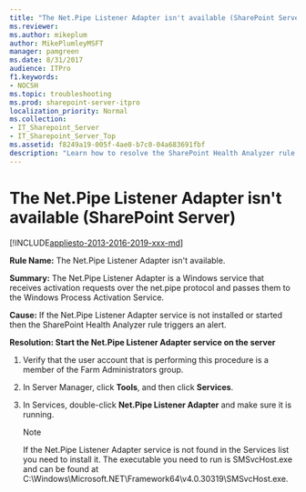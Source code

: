 ```yaml
---
title: "The Net.Pipe Listener Adapter isn't available (SharePoint Server)"
ms.reviewer: 
ms.author: mikeplum
author: MikePlumleyMSFT
manager: pamgreen
ms.date: 8/31/2017
audience: ITPro
f1.keywords:
- NOCSH
ms.topic: troubleshooting
ms.prod: sharepoint-server-itpro
localization_priority: Normal
ms.collection:
- IT_Sharepoint_Server
- IT_Sharepoint_Server_Top
ms.assetid: f8249a19-005f-4ae0-b7c0-04a683691fbf
description: "Learn how to resolve the SharePoint Health Analyzer rule: The Net.Pipe Listener Adapter isn't available, for SharePoint Server."
---
```


# The Net.Pipe Listener Adapter isn't available (SharePoint Server)

[!INCLUDE[appliesto-2013-2016-2019-xxx-md](../includes/appliesto-2013-2016-2019-xxx-md.md)]
  
 **Rule Name:** The Net.Pipe Listener Adapter isn't available. 
  
 **Summary:** The Net.Pipe Listener Adapter is a Windows service that receives activation requests over the net.pipe protocol and passes them to the Windows Process Activation Service. 
  
 **Cause:** If the Net.Pipe Listener Adapter service is not installed or started then the SharePoint Health Analyzer rule triggers an alert. 
  
 **Resolution: Start the Net.Pipe Listener Adapter service on the server**
  
1. Verify that the user account that is performing this procedure is a member of the Farm Administrators group.
    
2. In Server Manager, click **Tools**, and then click **Services**.
    
3. In Services, double-click **Net.Pipe Listener Adapter** and make sure it is running. 
    
    > [!NOTE]
    > If the Net.Pipe Listener Adapter service is not found in the Services list you need to install it. The executable you need to run is SMSvcHost.exe and can be found at C:\Windows\Microsoft.NET\Framework64\v4.0.30319\SMSvcHost.exe. 
  

